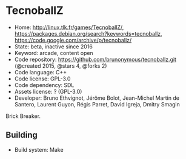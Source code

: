 # TecnoballZ

- Home: http://linux.tlk.fr/games/TecnoballZ/, https://packages.debian.org/search?keywords=tecnoballz, https://code.google.com/archive/p/tecnoballz/
- State: beta, inactive since 2016
- Keyword: arcade, content open
- Code repository: https://github.com/brunonymous/tecnoballz.git (@created 2015, @stars 4, @forks 2)
- Code language: C++
- Code license: GPL-3.0
- Code dependency: SDL
- Assets license: ? (GPL-3.0)
- Developer: Bruno Ethvignot, Jérôme Bolot, Jean-Michel Martin de Santero, Laurent Guyon, Régis Parret, David Igreja, Dmitry Smagin

Brick Breaker.

## Building

- Build system: Make
